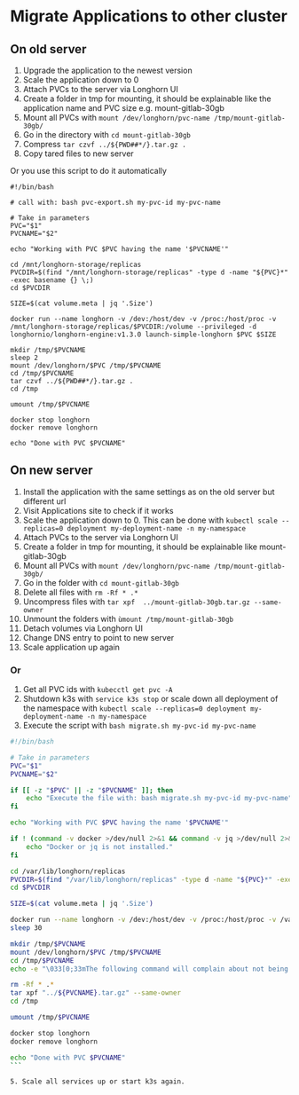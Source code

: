 # Migrate Applications to other cluster

## On old server
1. Upgrade the application to the newest version
2. Scale the application down to 0
3. Attach PVCs to the server via Longhorn UI
4. Create a folder in tmp for mounting, it should be explainable like the application name and PVC size e.g. mount-gitlab-30gb
5. Mount all PVCs with ```mount /dev/longhorn/pvc-name /tmp/mount-gitlab-30gb/```
6. Go in the directory with ```cd mount-gitlab-30gb```
7. Compress ```tar czvf ../${PWD##*/}.tar.gz .```
8. Copy tared files to new server

Or you use this script to do it automatically
```
#!/bin/bash

# call with: bash pvc-export.sh my-pvc-id my-pvc-name

# Take in parameters
PVC="$1"
PVCNAME="$2"

echo "Working with PVC $PVC having the name '$PVCNAME'"

cd /mnt/longhorn-storage/replicas
PVCDIR=$(find "/mnt/longhorn-storage/replicas" -type d -name "${PVC}*" -exec basename {} \;)
cd $PVCDIR

SIZE=$(cat volume.meta | jq '.Size')

docker run --name longhorn -v /dev:/host/dev -v /proc:/host/proc -v /mnt/longhorn-storage/replicas/$PVCDIR:/volume --privileged -d longhornio/longhorn-engine:v1.3.0 launch-simple-longhorn $PVC $SIZE

mkdir /tmp/$PVCNAME
sleep 2
mount /dev/longhorn/$PVC /tmp/$PVCNAME
cd /tmp/$PVCNAME
tar czvf ../${PWD##*/}.tar.gz .
cd /tmp

umount /tmp/$PVCNAME

docker stop longhorn
docker remove longhorn

echo "Done with PVC $PVCNAME"
```

## On new server
1. Install the application with the same settings as on the old server but different url
2. Visit Applications site to check if it works
3. Scale the application down to 0. This can be done with ```kubectl scale --replicas=0 deployment my-deployment-name -n my-namespace```
5. Attach PVCs to the server via Longhorn UI
6. Create a folder in tmp for mounting, it should be explainable like mount-gitlab-30gb
7. Mount all PVCs with ```mount /dev/longhorn/pvc-name /tmp/mount-gitlab-30gb/```
8. Go in the folder with ```cd mount-gitlab-30gb```
9. Delete all files with ```rm -Rf * .*```
10. Uncompress files with ```tar xpf  ../mount-gitlab-30gb.tar.gz --same-owner```
11. Unmount the folders with ```ùmount /tmp/mount-gitlab-30gb```
12. Detach volumes via Longhorn UI
13. Change DNS entry to point to new server
14. Scale application up again

### Or
1. Get all PVC ids with ```kubecctl get pvc -A```
2. Shutdown k3s with ```service k3s stop``` or scale down all deployment of the namespace with ```kubectl scale --replicas=0 deployment my-deployment-name -n my-namespace```
3. Execute the script with ```bash migrate.sh my-pvc-id my-pvc-name```

````bash
#!/bin/bash

# Take in parameters
PVC="$1"
PVCNAME="$2"

if [[ -z "$PVC" || -z "$PVCNAME" ]]; then
    echo "Execute the file with: bash migrate.sh my-pvc-id my-pvc-name"
fi

echo "Working with PVC $PVC having the name '$PVCNAME'"

if ! (command -v docker >/dev/null 2>&1 && command -v jq >/dev/null 2>&1); then
    echo "Docker or jq is not installed."
fi

cd /var/lib/longhorn/replicas
PVCDIR=$(find "/var/lib/longhorn/replicas" -type d -name "${PVC}*" -exec basename {} \;)
cd $PVCDIR

SIZE=$(cat volume.meta | jq '.Size')

docker run --name longhorn -v /dev:/host/dev -v /proc:/host/proc -v /var/lib/longhorn/replicas/$PVCDIR:/volume --privileged -d longhornio/longhorn-engine:v1.4.0 launch-simple-longhorn $PVC $SIZE
sleep 30

mkdir /tmp/$PVCNAME
mount /dev/longhorn/$PVC /tmp/$PVCNAME
cd /tmp/$PVCNAME
echo -e "\033[0;33mThe following command will complain about not being able to delete . and .. this is normal\033[0m"

rm -Rf * .*
tar xpf "../${PVCNAME}.tar.gz" --same-owner
cd /tmp

umount /tmp/$PVCNAME

docker stop longhorn
docker remove longhorn

echo "Done with PVC $PVCNAME"
```

5. Scale all services up or start k3s again.
